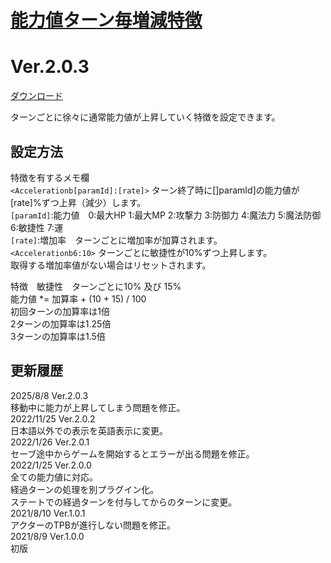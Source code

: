 # [能力値ターン毎増減特徴](https://raw.githubusercontent.com/nuun888/MZ/master/NUUN_AccelerationFeature.js)
# Ver.2.0.3
[ダウンロード](https://raw.githubusercontent.com/nuun888/MZ/master/NUUN_AccelerationFeature.js)  

ターンごとに徐々に通常能力値が上昇していく特徴を設定できます。

## 設定方法
特徴を有するメモ欄  
`<Accelerationb[paramId]:[rate]>` ターン終了時に[]paramId]の能力値が[rate]%ずつ上昇（減少）します。  
`[paramId]`:能力値　0:最大HP 1:最大MP 2:攻撃力 3:防御力 4:魔法力 5:魔法防御 6:敏捷性 7:運  
`[rate]`:増加率　ターンごとに増加率が加算されます。  
`<Accelerationb6:10>` ターンごとに敏捷性が10%ずつ上昇します。  
取得する増加率値がない場合はリセットされます。  

特徴　敏捷性　ターンごとに10% 及び 15%  
能力値 *= 加算率 + (10 + 15) / 100  
初回ターンの加算率は1倍  
2ターンの加算率は1.25倍  
3ターンの加算率は1.5倍  

## 更新履歴
2025/8/8 Ver.2.0.3  
移動中に能力が上昇してしまう問題を修正。  
2022/11/25 Ver.2.0.2  
日本語以外での表示を英語表示に変更。  
2022/1/26 Ver.2.0.1  
セーブ途中からゲームを開始するとエラーが出る問題を修正。  
2022/1/25 Ver.2.0.0  
全ての能力値に対応。  
経過ターンの処理を別プラグイン化。  
ステートでの経過ターンを付与してからのターンに変更。  
2021/8/10 Ver.1.0.1  
アクターのTPBが進行しない問題を修正。  
2021/8/9 Ver.1.0.0  
初版  
